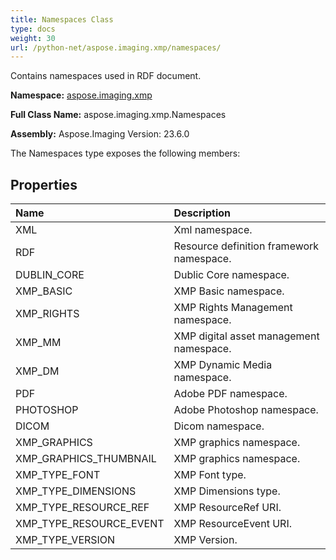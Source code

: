 ```yaml
---
title: Namespaces Class
type: docs
weight: 30
url: /python-net/aspose.imaging.xmp/namespaces/
---
```


Contains namespaces used in RDF document.

**Namespace:** [aspose.imaging.xmp](/imaging/python-net/aspose.imaging.xmp/)

**Full Class Name:** aspose.imaging.xmp.Namespaces

**Assembly:**  Aspose.Imaging Version: 23.6.0

The Namespaces type exposes the following members:
## **Properties**
|**Name**|**Description**|
| :- | :- |
|XML|Xml namespace.|
|RDF|Resource definition framework namespace.|
|DUBLIN_CORE|Dublic Core namespace.|
|XMP_BASIC|XMP Basic namespace.|
|XMP_RIGHTS|XMP Rights Management namespace.|
|XMP_MM|XMP digital asset management namespace.|
|XMP_DM|XMP Dynamic Media namespace.|
|PDF|Adobe PDF namespace.|
|PHOTOSHOP|Adobe Photoshop namespace.|
|DICOM|Dicom namespace.|
|XMP_GRAPHICS|XMP graphics namespace.|
|XMP_GRAPHICS_THUMBNAIL|XMP graphics namespace.|
|XMP_TYPE_FONT|XMP Font type.|
|XMP_TYPE_DIMENSIONS|XMP Dimensions type.|
|XMP_TYPE_RESOURCE_REF|XMP ResourceRef URI.|
|XMP_TYPE_RESOURCE_EVENT|XMP ResourceEvent URI.|
|XMP_TYPE_VERSION|XMP Version.|
